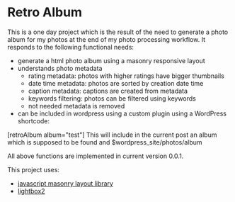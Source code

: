 # Retro Album

This is a one day project which is the result of the need to generate a photo album for my photos at the end of my photo processing workflow. It responds to the following functional needs:

* generate a html photo album using a masonry responsive layout
* understands photo metadata
  * rating metadata: photos with higher ratings have bigger thumbnails
  * date time metadata: photos are sorted by creation date time
  * caption metadata: captions are created from metadata
  * keywords filtering: photos can be filtered using keywords
  * not needed metadata is removed
* can be included in wordpress using a custom plugin using a WordPress shortcode:

[retroAlbum album="test"]
This will include in the current post an album which is supposed to be found and $wordpress_site/photos/album

All above functions are implemented in current version 0.0.1.

This project uses:
- [javascript masonry layout library](http://masonry.desandro.com/)
- [lightbox2](http://masonry.desandro.com/)
